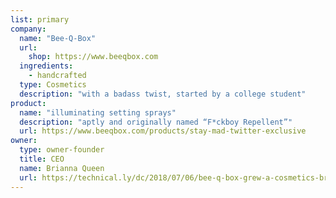 ```yaml
---
list: primary
company:
  name: "Bee-Q-Box"
  url:
    shop: https://www.beeqbox.com
  ingredients:
    - handcrafted
  type: Cosmetics
  description: "with a badass twist, started by a college student"
product:
  name: "illuminating setting sprays"
  description: "aptly and originally named “F*ckboy Repellent”"
  url: https://www.beeqbox.com/products/stay-mad-twitter-exclusive
owner:
  type: owner-founder
  title: CEO
  name: Brianna Queen
  url: https://technical.ly/dc/2018/07/06/bee-q-box-grew-a-cosmetics-brand-from-a-tweet/
---
```

